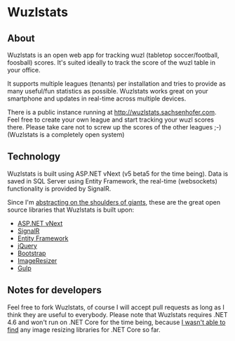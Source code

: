 # Wuzlstats

## About

Wuzlstats is an open web app for tracking wuzl (tabletop soccer/football, foosball) scores. It's suited ideally to track the score of the wuzl table in your office.

It supports multiple leagues (tenants) per installation and tries to provide as many useful/fun statistics as possible. Wuzlstats works great on your smartphone and updates in real-time across multiple devices.

There is a public instance running at http://wuzlstats.sachsenhofer.com. Feel free to create your own league and start tracking your wuzl scores there. Please take care not to screw up the scores of the other leagues ;-) (Wuzlstats is a completely open system)


## Technology

Wuzlstats is built using ASP.NET vNext (v5 beta5 for the time being). Data is saved in SQL Server using Entity Framework, the real-time (websockets) functionality is provided by SignalR.

Since I'm [abstracting on the shoulders of giants](http://www.hanselman.com/blog/WeAreAbstractingOnTheShouldersOfGiants.aspx), these are the great open source libraries that Wuzlstats is built upon:

* [ASP.NET vNext](http://www.asp.net/vnext)
* [SignalR](http://signalr.net/)
* [Entity Framework](https://msdn.microsoft.com/en-us/data/ef.aspx)
* [jQuery](https://jquery.com/)
* [Bootstrap](http://getbootstrap.com/)
* [ImageResizer](http://imageresizing.net/)
* [Gulp](http://gulpjs.com/)


## Notes for developers

Feel free to fork Wuzlstats, of course I will accept pull requests as long as I think they are useful to everybody. Please note that Wuzlstats requires .NET 4.6 and won't run on .NET Core for the time being, because [I wasn't able to find](http://stackoverflow.com/questions/30528236/image-resizing-with-net-core) any image resizing libraries for .NET Core so far.
